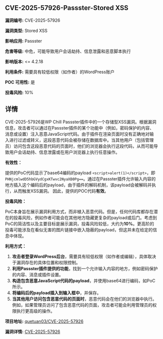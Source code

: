 ## CVE-2025-57926-Passster-Stored XSS

**漏洞编号:** CVE-2025-57926

**漏洞类型:** Stored XSS

**影响应用:** Passster

**危害等级:** 中危，可能导致用户会话劫持、信息泄露和恶意脚本执行

**影响版本:** <= 4.2.18

**利用条件:** 需要具有较低权限（如作者）的WordPress账户

**POC 可用性:** 是

**投毒风险:** 10%

## 详情

CVE-2025-57926是WP Chill Passster插件中的一个存储型XSS漏洞。根据漏洞信息，攻击者可以通过在Passster插件的某个功能中（例如，密码保护的内容、消息或设置）注入恶意JavaScript代码。由于插件在渲染页面时没有正确地对输入进行过滤或转义，这段恶意代码会被存储在数据库中。当其他用户（包括管理员）访问包含这段恶意代码的页面时，他们的浏览器会执行这段代码，从而可能导致用户会话劫持、信息泄露或在用户浏览器上执行任意操作。

**有效性：**

提供的PoC代码显示了base64编码的payload `<script>alert(1)</script>`，即`PHNjcmlwdD5hbGVydCgxKTwvc2NyaXB0Pg==`。通过在Passster插件允许输入内容的地方插入这个编码后的payload，由于插件的解码机制，该payload会被解码并执行，从而触发XSS漏洞。 因此，提供的POC代码**有效**。

**投毒风险：**

PoC本身旨在展示漏洞利用方式，而非植入恶意代码。但是，任何代码库都存在潜在的投毒风险，例如作者可能会在其他地方隐藏更复杂的payload或后门。考虑到PoC的简洁性以及主要目标是展示漏洞，投毒风险较低，大约为**10%**。更高阶的投毒可能涉及在看似无害的图片链接中嵌入隐蔽的payload，但这并未在给定的信息中体现。

**利用方式：**

1.  **攻击者登录WordPress后台**，需要具有较低权限（如作者或编辑），具体取决于漏洞存在的具体位置和权限控制。
2.  **利用Passster插件提供的功能**，找到一个允许输入内容的地方，例如密码保护的内容、消息或插件设置。
3.  **构造包含恶意JavaScript代码的payload**，并使用base64进行编码，如PoC所示。
4.  **将编码后的payload插入到输入框中**，并保存。
5.  **当其他用户访问包含恶意代码的页面时**，恶意代码会在他们的浏览器中执行。例如，如果管理员访问了包含恶意代码的页面，攻击者可能会利用管理员的权限执行更高级的操作。

**项目地址:** [quetuan03/CVE-2025-57926](https://github.com/quetuan03/CVE-2025-57926)

**漏洞详情:** [CVE-2025-57926](https://nvd.nist.gov/vuln/detail/CVE-2025-57926)